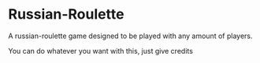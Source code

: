 # Russian-Roulette
A russian-roulette game designed to be played with any amount of players.

You can do whatever you want with this, just give credits

